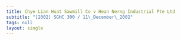 ```yaml
---
title: Chye Lian Huat Sawmill Co v Hean Nerng Industrial Pte Ltd
subtitle: "[2002] SGHC 300 / 11\_December\_2002"
tags: null
layout: single
---
```


